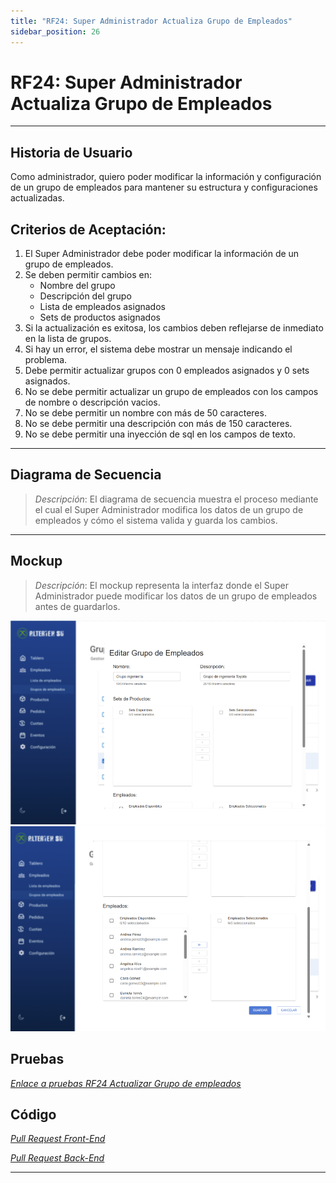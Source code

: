 ```yaml
---
title: "RF24: Super Administrador Actualiza Grupo de Empleados"
sidebar_position: 26
---
```


# RF24: Super Administrador Actualiza Grupo de Empleados

---

## Historia de Usuario

Como administrador, quiero poder modificar la información y configuración de un grupo de empleados para mantener su estructura y configuraciones actualizadas.

## **Criterios de Aceptación:**

1. El Super Administrador debe poder modificar la información de un grupo de empleados.
2. Se deben permitir cambios en:
   - Nombre del grupo
   - Descripción del grupo
   - Lista de empleados asignados
   - Sets de productos asignados
3. Si la actualización es exitosa, los cambios deben reflejarse de inmediato en la lista de grupos.
4. Si hay un error, el sistema debe mostrar un mensaje indicando el problema.
5. Debe permitir actualizar grupos con 0 empleados asignados y 0 sets asignados.
6. No se debe permitir actualizar un grupo de empleados con los campos de nombre o descripción vacios.
7. No se debe permitir un nombre con más de 50 caracteres.
8. No se debe permitir una descripción con más de 150 caracteres.
9. No se debe permitir una inyección de sql en los campos de texto.

---

## **Diagrama de Secuencia**

> _Descripción_: El diagrama de secuencia muestra el proceso mediante el cual el Super Administrador modifica los datos de un grupo de empleados y cómo el sistema valida y guarda los cambios.

---

## **Mockup**

> _Descripción_: El mockup representa la interfaz donde el Super Administrador puede modificar los datos de un grupo de empleados antes de guardarlos.

![alt text](imagenes/mockupActualizarGrupoEmpleados.png)
![alt text](imagenes/mockupActualizarGrupoEmpleados2.png)

## **Pruebas**

_<u>[Enlace a pruebas RF24 Actualizar Grupo de empleados](https://docs.google.com/spreadsheets/d/1NLGwGrGA5PVOEzLaqxa8Ts1D_Ng3QzzqNKWJYUzxD-M/edit?gid=1129908527#gid=1129908527)</u>_

## **Código**

_<u>[Pull Request Front-End](https://github.com/CodeAnd-Co/Frontend-Text-Lines/pull/159)</u>_

_<u>[Pull Request Back-End](https://github.com/CodeAnd-Co/Backend-textiles/pull/117)</u>_

---
